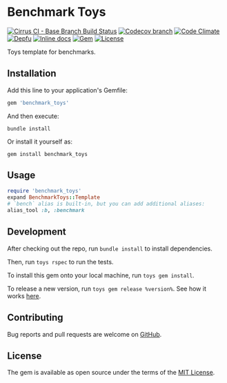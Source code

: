 # Benchmark Toys

[![Cirrus CI - Base Branch Build Status](https://img.shields.io/cirrus/github/AlexWayfer/benchmark_toys?style=flat-square)](https://cirrus-ci.com/github/AlexWayfer/benchmark_toys)
[![Codecov branch](https://img.shields.io/codecov/c/github/AlexWayfer/benchmark_toys/main.svg?style=flat-square)](https://codecov.io/gh/AlexWayfer/benchmark_toys)
[![Code Climate](https://img.shields.io/codeclimate/maintainability/AlexWayfer/benchmark_toys.svg?style=flat-square)](https://codeclimate.com/github/AlexWayfer/benchmark_toys)
[![Depfu](https://img.shields.io/depfu/AlexWayfer/benchmark_toys?style=flat-square)](https://depfu.com/repos/github/AlexWayfer/benchmark_toys)
[![Inline docs](https://inch-ci.org/github/AlexWayfer/benchmark_toys.svg?branch=main)](https://inch-ci.org/github/AlexWayfer/benchmark_toys)
[![Gem](https://img.shields.io/gem/v/benchmark_toys.svg?style=flat-square)](https://rubygems.org/gems/benchmark_toys)
[![License](https://img.shields.io/github/license/AlexWayfer/benchmark_toys.svg?style=flat-square)](LICENSE.txt)

Toys template for benchmarks.

## Installation

Add this line to your application's Gemfile:

```ruby
gem 'benchmark_toys'
```

And then execute:

```shell
bundle install
```

Or install it yourself as:

```shell
gem install benchmark_toys
```

## Usage

```ruby
require 'benchmark_toys'
expand BenchmarkToys::Template
# `bench` alias is built-in, but you can add additional aliases:
alias_tool :b, :benchmark
```

## Development

After checking out the repo, run `bundle install` to install dependencies.

Then, run `toys rspec` to run the tests.

To install this gem onto your local machine, run `toys gem install`.

To release a new version, run `toys gem release %version%`.
See how it works [here](https://github.com/AlexWayfer/gem_toys#release).

## Contributing

Bug reports and pull requests are welcome on [GitHub](https://github.com/AlexWayfer/benchmark_toys).

## License

The gem is available as open source under the terms of the
[MIT License](https://opensource.org/licenses/MIT).
